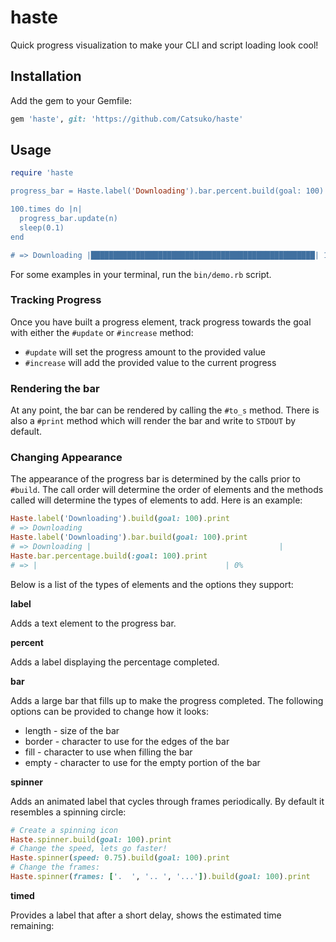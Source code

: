 # haste

Quick progress visualization to make your CLI and script loading look cool!

## Installation

Add the gem to your Gemfile:
```ruby
gem 'haste', git: 'https://github.com/Catsuko/haste'
```

## Usage

```ruby
require 'haste

progress_bar = Haste.label('Downloading').bar.percent.build(goal: 100)

100.times do |n|
  progress_bar.update(n)
  sleep(0.1)
end

# => Downloading |██████████████████████████████████████████████████| 100%
```

For some examples in your terminal, run the `bin/demo.rb` script.

### Tracking Progress

Once you have built a progress element, track progress towards the goal with either the `#update` or `#increase` method:
- `#update` will set the progress amount to the provided value
- `#increase` will add the provided value to the current progress

### Rendering the bar

At any point, the bar can be rendered by calling the `#to_s` method. There is also a `#print` method which will render the bar and write to `STDOUT` by default.

### Changing Appearance

The appearance of the progress bar is determined by the calls prior to `#build`. The call order will determine the order of elements and the methods called will determine the types of elements to add. Here is an example:

```ruby
Haste.label('Downloading').build(goal: 100).print
# => Downloading
Haste.label('Downloading').bar.build(goal: 100).print
# => Downloading |                                          |
Haste.bar.percentage.build(:goal: 100).print
# => |                                          | 0%
```

Below is a list of the types of elements and the options they support:

**label**

Adds a text element to the progress bar.

**percent**

Adds a label displaying the percentage completed.

**bar**

Adds a large bar that fills up to make the progress completed. The following options can be provided to change how it looks:
- length - size of the bar
- border - character to use for the edges of the bar
- fill - character to use when filling the bar
- empty - character to use for the empty portion of the bar

**spinner**

Adds an animated label that cycles through frames periodically. By default it resembles a spinning circle:

```ruby
# Create a spinning icon
Haste.spinner.build(goal: 100).print
# Change the speed, lets go faster!
Haste.spinner(speed: 0.75).build(goal: 100).print
# Change the frames:
Haste.spinner(frames: ['.  ', '.. ', '...']).build(goal: 100).print
```

**timed**

Provides a label that after a short delay, shows the estimated time remaining:
